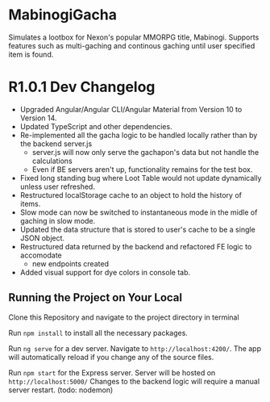 # MabinogiGacha

Simulates a lootbox for Nexon's popular MMORPG title, Mabinogi. Supports features such as multi-gaching and continous gaching until user specified item is found.

# R1.0.1 Dev Changelog

- Upgraded Angular/Angular CLI/Angular Material from Version 10 to Version 14.
- Updated TypeScript and other dependencies.
- Re-implemented all the gacha logic to be handled locally rather than by the backend server.js
  - server.js will now only serve the gachapon's data but not handle the calculations
  - Even if BE servers aren't up, functionality remains for the test box.
- Fixed long standing bug where Loot Table would not update dynamically unless user refreshed.
- Restructured localStorage cache to an object to hold the history of items.
- Slow mode can now be switched to instantaneous mode in the midle of gaching in slow mode.
- Updated the data structure that is stored to user's cache to be a single JSON object.
- Restructured data returned by the backend and refactored FE logic to accomodate
  - new endpoints created
- Added visual support for dye colors in console tab.

## Running the Project on Your Local

Clone this Repository and navigate to the project directory in terminal

Run `npm install` to install all the necessary packages.

Run `ng serve` for a dev server. Navigate to `http://localhost:4200/`. The app will automatically reload if you change any of the source files.

Run `npm start` for the Express server. Server will be hosted on `http://localhost:5000/` Changes to the backend logic will require a manual server restart. (todo: nodemon)
